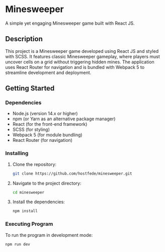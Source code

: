 # Minesweeper

A simple yet engaging Minesweeper game built with React JS.

## Description

This project is a Minesweeper game developed using React JS and styled with SCSS. It features classic Minesweeper gameplay, where players must uncover cells on a grid without triggering hidden mines. The application uses React Router for navigation and is bundled with Webpack 5 to streamline development and deployment.

## Getting Started

### Dependencies

* Node.js (version 14.x or higher)
* npm (or Yarn as an alternative package manager)
* React (for the front-end framework)
* SCSS (for styling)
* Webpack 5 (for module bundling)
* React Router (for navigation)

### Installing

1. Clone the repository:
    ```sh
    git clone https://github.com/hostfede/minesweeper.git
    ```
2. Navigate to the project directory:
    ```sh
    cd minesweeper
    ```
3. Install the dependencies:
    ```sh
    npm install
    ```

### Executing Program

To run the program in development mode:
```sh
npm run dev
```

